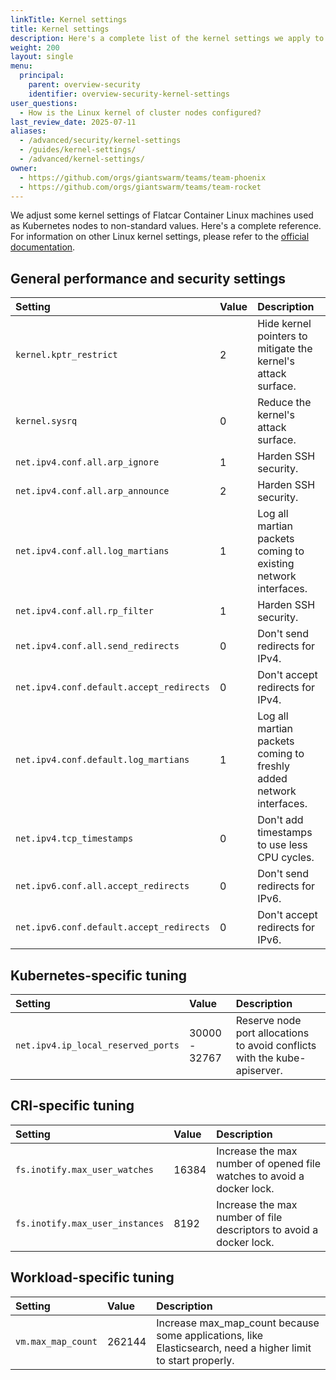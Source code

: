 ```yaml
---
linkTitle: Kernel settings
title: Kernel settings
description: Here's a complete list of the kernel settings we apply to all cluster nodes, be it control plane or worker.
weight: 200
layout: single
menu:
  principal:
    parent: overview-security
    identifier: overview-security-kernel-settings
user_questions:
  - How is the Linux kernel of cluster nodes configured?
last_review_date: 2025-07-11
aliases:
  - /advanced/security/kernel-settings
  - /guides/kernel-settings/
  - /advanced/kernel-settings/
owner:
  - https://github.com/orgs/giantswarm/teams/team-phoenix
  - https://github.com/orgs/giantswarm/teams/team-rocket
---
```


We adjust some kernel settings of Flatcar Container Linux machines used as Kubernetes nodes to non-standard values. Here's a complete reference. For information on other Linux kernel settings, please refer to the [official documentation](https://www.kernel.org/doc/html/latest/).

## General performance and security settings

| Setting                                  | Value | Description                                                         |
| :--------------------------------------- | :---- | :------------------------------------------------------------------ |
| `kernel.kptr_restrict`                   | 2     | Hide kernel pointers to mitigate the kernel's attack surface.       |
| `kernel.sysrq`                           | 0     | Reduce the kernel's attack surface.                                 |
| `net.ipv4.conf.all.arp_ignore`           | 1     | Harden SSH security.                                                |
| `net.ipv4.conf.all.arp_announce`         | 2     | Harden SSH security.                                                |
| `net.ipv4.conf.all.log_martians`         | 1     | Log all martian packets coming to existing network interfaces.      |
| `net.ipv4.conf.all.rp_filter`            | 1     | Harden SSH security.                                                |
| `net.ipv4.conf.all.send_redirects`       | 0     | Don't send redirects for IPv4.                                      |
| `net.ipv4.conf.default.accept_redirects` | 0     | Don't accept redirects for IPv4.                                    |
| `net.ipv4.conf.default.log_martians`     | 1     | Log all martian packets coming to freshly added network interfaces. |
| `net.ipv4.tcp_timestamps`                | 0     | Don't add timestamps to use less CPU cycles.                        |
| `net.ipv6.conf.all.accept_redirects`     | 0     | Don't send redirects for IPv6.                                      |
| `net.ipv6.conf.default.accept_redirects` | 0     | Don't accept redirects for IPv6.                                    |

## Kubernetes-specific tuning

| Setting                            | Value         | Description                                                                 |
| :--------------------------------- | :------------ | :-------------------------------------------------------------------------- |
| `net.ipv4.ip_local_reserved_ports` | 30000 - 32767 | Reserve node port allocations to avoid conflicts with the kube-apiserver. |

## CRI-specific tuning

| Setting                         | Value | Description                                                              |
| :------------------------------ | :---- | :----------------------------------------------------------------------- |
| `fs.inotify.max_user_watches`   | 16384 | Increase the max number of opened file watches to avoid a docker lock.   |
| `fs.inotify.max_user_instances` | 8192  | Increase the max number of file descriptors to avoid a docker lock.      |

## Workload-specific tuning

| Setting            | Value  | Description                                                                                                |
| :----------------- | :----- | :--------------------------------------------------------------------------------------------------------- |
| `vm.max_map_count` | 262144 | Increase max_map_count because some applications, like Elasticsearch, need a higher limit to start properly. |
